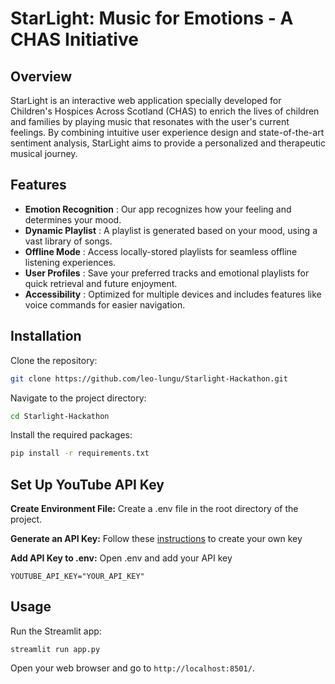 # StarLight: Music for Emotions - A CHAS Initiative

## Overview

StarLight is an interactive web application specially developed for Children's Hospices Across Scotland (CHAS) to enrich the lives of children and families by playing music that resonates with the user's current feelings. By combining intuitive user experience design and state-of-the-art sentiment analysis, StarLight aims to provide a personalized and therapeutic musical journey.

## Features

* **Emotion Recognition** : Our app recognizes how your feeling and determines your mood.
* **Dynamic Playlist** : A playlist is generated based on your mood, using a vast library of songs.
* **Offline Mode** : Access locally-stored playlists for seamless offline listening experiences.
* **User Profiles** : Save your preferred tracks and emotional playlists for quick retrieval and future enjoyment.
* **Accessibility** : Optimized for multiple devices and includes features like voice commands for easier navigation.

## Installation

Clone the repository:

```bash
git clone https://github.com/leo-lungu/Starlight-Hackathon.git
```

Navigate to the project directory:

```bash
cd Starlight-Hackathon
```

Install the required packages:

```bash
pip install -r requirements.txt
```

## Set Up YouTube API Key

**Create Environment File:** Create a .env file in the root directory of the project.

**Generate an API Key:** Follow these [instructions](https://developers.google.com/youtube/v3/getting-started) to create your own key

**Add API Key to .env:** Open .env and add your API key

```
YOUTUBE_API_KEY="YOUR_API_KEY"
```

## Usage

Run the Streamlit app:

```
streamlit run app.py
```

Open your web browser and go to `http://localhost:8501/`.
